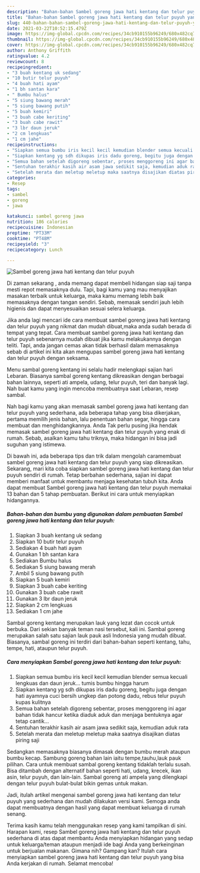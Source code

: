 ```yaml
---
description: "Bahan-bahan Sambel goreng jawa hati kentang dan telur puyuh yang nikmat dan Mudah Dibuat"
title: "Bahan-bahan Sambel goreng jawa hati kentang dan telur puyuh yang nikmat dan Mudah Dibuat"
slug: 440-bahan-bahan-sambel-goreng-jawa-hati-kentang-dan-telur-puyuh-yang-nikmat-dan-mudah-dibuat
date: 2021-03-22T10:52:15.479Z
image: https://img-global.cpcdn.com/recipes/34cb910155b96249/680x482cq70/sambel-goreng-jawa-hati-kentang-dan-telur-puyuh-foto-resep-utama.jpg
thumbnail: https://img-global.cpcdn.com/recipes/34cb910155b96249/680x482cq70/sambel-goreng-jawa-hati-kentang-dan-telur-puyuh-foto-resep-utama.jpg
cover: https://img-global.cpcdn.com/recipes/34cb910155b96249/680x482cq70/sambel-goreng-jawa-hati-kentang-dan-telur-puyuh-foto-resep-utama.jpg
author: Anthony Griffith
ratingvalue: 4.2
reviewcount: 8
recipeingredient:
- "3 buah kentang uk sedang"
- "10 butir telur puyuh"
- "4 buah hati ayam"
- "1 bh santan kara"
- " Bumbu halus"
- "5 siung bawang merah"
- "5 siung bawang putih"
- "5 buah kemiri"
- "3 buah cabe keriting"
- "3 buah cabe rawit"
- "3 lbr daun jeruk"
- "2 cm lengkuas"
- "1 cm jahe"
recipeinstructions:
- "Siapkan semua bumbu iris kecil kecil kemudian blender semua kecuali lengkuas dan daun jeruk... tumis bumbu hingga harum"
- "Siapkan kentang yg sdh dikupas iris dadu goreng, begitu juga dengan hati ayamnya cuci bersih ungkep dan potong dadu, rebus telur puyuh kupas kulitnya"
- "Semua bahan setelah digoreng sebentar, proses menggoreng ini agar bahan tidak hancur ketika diaduk aduk dan menjaga bentuknya agar tetap cantik..."
- "Sentuhan terakhir kasih air asam jawa sedikit saja, kemudian aduk rata"
- "Setelah merata dan meletup meletup maka saatnya disajikan diatas piring saji"
categories:
- Resep
tags:
- sambel
- goreng
- jawa

katakunci: sambel goreng jawa 
nutrition: 186 calories
recipecuisine: Indonesian
preptime: "PT33M"
cooktime: "PT48M"
recipeyield: "3"
recipecategory: Lunch

---
```



![Sambel goreng jawa hati kentang dan telur puyuh](https://img-global.cpcdn.com/recipes/34cb910155b96249/680x482cq70/sambel-goreng-jawa-hati-kentang-dan-telur-puyuh-foto-resep-utama.jpg)

Di zaman  sekarang , anda memang dapat membeli hidangan siap saji tanpa mesti repot memasaknya dulu. Tapi, bagi kamu yang mau menyajikan masakan terbaik untuk keluarga, maka kamu memang lebih baik memasaknya dengan tangan sendiri. Sebab, memasak sendiri jauh lebih higienis dan dapat menyesuaikan sesuai selera keluarga.

Jika anda lagi mencari ide cara membuat sambel goreng jawa hati kentang dan telur puyuh yang nikmat dan mudah dibuat,maka anda sudah berada di tempat yang tepat. Cara membuat sambel goreng jawa hati kentang dan telur puyuh  sebenarnya mudah dibuat jika kamu melakukannya dengan teliti. Tapi, anda jangan cemas akan tidak berhasil dalam memasaknya 
sebab di artikel ini kita akan mengupas sambel goreng jawa hati kentang dan telur puyuh dengan seksama.  

Menu sambal goreng kentang ini selalu hadir melengkapi sajian hari Lebaran. Biasanya sambal goreng kentang dikreasikan dengan berbagai bahan lainnya, seperti ati ampela, udang, telur puyuh, teri dan banyak lagi. Nah buat kamu yang ingin mencoba membuatnya saat Lebaran, resep sambal.

Nah bagi kamu yang akan memasak sambel goreng jawa hati kentang dan telur puyuh yang sederhana, ada beberapa tahap yang bisa dikerjakan, pertama memilih jenis bahan, lalu penentuan bahan segar, hingga cara membuat dan menghidangkannya. Anda Tak perlu pusing jika hendak memasak sambel goreng jawa hati kentang dan telur puyuh yang enak di rumah. Sebab, asalkan kamu  tahu triknya, maka hidangan ini bisa jadi suguhan yang istimewa.

Di bawah ini, ada beberapa tips dan trik dalam mengolah caramembuat sambel goreng jawa hati kentang dan telur puyuh yang siap dikreasikan. Sekarang, mari kita coba siapkan sambel goreng jawa hati kentang dan telur puyuh sendiri di rumah. Tetap berbahan sederhana, sajian ini dapat memberi manfaat untuk membantu menjaga kesehatan tubuh kita. Anda dapat membuat Sambel goreng jawa hati kentang dan telur puyuh memakai 13 bahan dan 5 tahap pembuatan. Berikut ini cara untuk menyiapkan hidangannya.

<!--inarticleads1-->

##### Bahan-bahan dan bumbu yang digunakan dalam pembuatan Sambel goreng jawa hati kentang dan telur puyuh:

1. Siapkan 3 buah kentang uk sedang
1. Siapkan 10 butir telur puyuh
1. Sediakan 4 buah hati ayam
1. Gunakan 1 bh santan kara
1. Sediakan  Bumbu halus
1. Sediakan 5 siung bawang merah
1. Ambil 5 siung bawang putih
1. Siapkan 5 buah kemiri
1. Siapkan 3 buah cabe keriting
1. Gunakan 3 buah cabe rawit
1. Gunakan 3 lbr daun jeruk
1. Siapkan 2 cm lengkuas
1. Sediakan 1 cm jahe


Sambal goreng kentang merupakan lauk yang lezat dan cocok untuk berbuka. Dari sekian banyak teman nasi tersebut, kali ini. Sambal goreng merupakan salah satu sajian lauk pauk asli Indonesia yang mudah dibuat. Biasanya, sambal goreng ini terdiri dari bahan-bahan seperti kentang, tahu, tempe, hati, ataupun telur puyuh. 

<!--inarticleads2-->

##### Cara menyiapkan Sambel goreng jawa hati kentang dan telur puyuh:

1. Siapkan semua bumbu iris kecil kecil kemudian blender semua kecuali lengkuas dan daun jeruk... tumis bumbu hingga harum
1. Siapkan kentang yg sdh dikupas iris dadu goreng, begitu juga dengan hati ayamnya cuci bersih ungkep dan potong dadu, rebus telur puyuh kupas kulitnya
1. Semua bahan setelah digoreng sebentar, proses menggoreng ini agar bahan tidak hancur ketika diaduk aduk dan menjaga bentuknya agar tetap cantik...
1. Sentuhan terakhir kasih air asam jawa sedikit saja, kemudian aduk rata
1. Setelah merata dan meletup meletup maka saatnya disajikan diatas piring saji


Sedangkan memasaknya biasanya dimasak dengan bumbu merah ataupun bumbu kecap. Sambung goreng bahan lain iaitu tempe,tauhu,lauk pauk pilihan. Cara untuk membuat sambal goreng kentang tidaklah terlalu susah. Bisa ditambah dengan alternatif bahan seperti hati, udang, krecek, ikan asin, telur puyuh, dan lain-lain. Sambal goreng ati ampela yang dilengkapi dengan telur puyuh bulat-bulat bikin gemas untuk makan. 

Jadi, itulah artikel mengenai  sambel goreng jawa hati kentang dan telur puyuh  yang sederhana dan mudah dilakukan versi kami. Semoga anda dapat membuatnya dengan hasil yang dapat membuat keluarga di rumah senang. 

Terima kasih kamu telah menggunakan resep yang kami tampilkan di sini. Harapan kami, resep  Sambel goreng jawa hati kentang dan telur puyuh sederhana di atas dapat membantu Anda menyiapkan hidangan yang sedap untuk keluarga/teman ataupun menjadi ide bagi Anda yang berkeinginan untuk berjualan makanan. Gimana nih? Gampang kan? Itulah cara menyiapkan sambel goreng jawa hati kentang dan telur puyuh yang bisa Anda kerjakan di rumah. Selamat mencoba!

